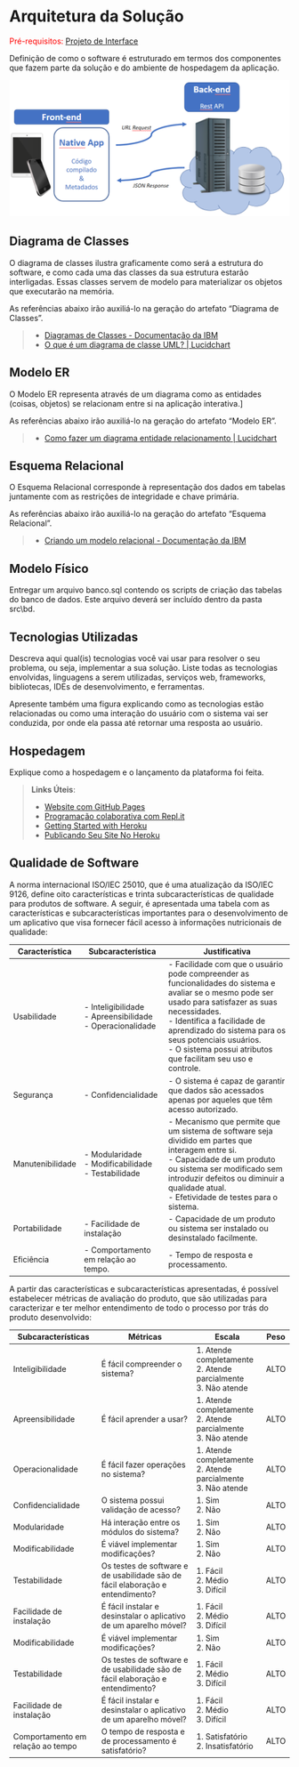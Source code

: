# Arquitetura da Solução

<span style="color:red">Pré-requisitos: <a href="3-Projeto de Interface.md"> Projeto de Interface</a></span>

Definição de como o software é estruturado em termos dos componentes que fazem parte da solução e do ambiente de hospedagem da aplicação.

![Arquitetura da Solução](img/02-mob-arch.png)

## Diagrama de Classes

O diagrama de classes ilustra graficamente como será a estrutura do software, e como cada uma das classes da sua estrutura estarão interligadas. Essas classes servem de modelo para materializar os objetos que executarão na memória.

As referências abaixo irão auxiliá-lo na geração do artefato “Diagrama de Classes”.

> - [Diagramas de Classes - Documentação da IBM](https://www.ibm.com/docs/pt-br/rational-soft-arch/9.6.1?topic=diagrams-class)
> - [O que é um diagrama de classe UML? | Lucidchart](https://www.lucidchart.com/pages/pt/o-que-e-diagrama-de-classe-uml)

## Modelo ER

O Modelo ER representa através de um diagrama como as entidades (coisas, objetos) se relacionam entre si na aplicação interativa.]

As referências abaixo irão auxiliá-lo na geração do artefato “Modelo ER”.

> - [Como fazer um diagrama entidade relacionamento | Lucidchart](https://www.lucidchart.com/pages/pt/como-fazer-um-diagrama-entidade-relacionamento)

## Esquema Relacional

O Esquema Relacional corresponde à representação dos dados em tabelas juntamente com as restrições de integridade e chave primária.
 
As referências abaixo irão auxiliá-lo na geração do artefato “Esquema Relacional”.

> - [Criando um modelo relacional - Documentação da IBM](https://www.ibm.com/docs/pt-br/cognos-analytics/10.2.2?topic=designer-creating-relational-model)

## Modelo Físico

Entregar um arquivo banco.sql contendo os scripts de criação das tabelas do banco de dados. Este arquivo deverá ser incluído dentro da pasta src\bd.

## Tecnologias Utilizadas

Descreva aqui qual(is) tecnologias você vai usar para resolver o seu problema, ou seja, implementar a sua solução. Liste todas as tecnologias envolvidas, linguagens a serem utilizadas, serviços web, frameworks, bibliotecas, IDEs de desenvolvimento, e ferramentas.

Apresente também uma figura explicando como as tecnologias estão relacionadas ou como uma interação do usuário com o sistema vai ser conduzida, por onde ela passa até retornar uma resposta ao usuário.

## Hospedagem

Explique como a hospedagem e o lançamento da plataforma foi feita.

> **Links Úteis**:
>
> - [Website com GitHub Pages](https://pages.github.com/)
> - [Programação colaborativa com Repl.it](https://repl.it/)
> - [Getting Started with Heroku](https://devcenter.heroku.com/start)
> - [Publicando Seu Site No Heroku](http://pythonclub.com.br/publicando-seu-hello-world-no-heroku.html)

## Qualidade de Software

A norma internacional ISO/IEC 25010, que é uma atualização da ISO/IEC 9126, define oito características e trinta subcaracterísticas de qualidade para produtos de software. A seguir, é apresentada uma tabela com as características e subcaracterísticas importantes para o desenvolvimento de um aplicativo que visa fornecer fácil acesso à informações nutricionais de qualidade:

| Característica | Subcaracterística | Justificativa |
|----------------|-------------------|---------------|
| Usabilidade    | - Inteligibilidade<br> - Apreensibilidade <br> - Operacionalidade | - Facilidade com que o usuário pode compreender as funcionalidades  do sistema e avaliar se o mesmo pode ser usado para satisfazer as suas necessidades. <br> - Identifica a facilidade de aprendizado do sistema para os seus potenciais usuários. <br> - O sistema possui atributos que facilitam seu uso e controle.<br>|
| Segurança | - Confidencialidade | - O sistema é capaz de garantir que dados são acessados apenas por aqueles que têm acesso autorizado. |
| Manutenibilidade | - Modularidade <br> - Modificabilidade<br> - Testabilidade<br>| - Mecanismo que permite que um sistema de software seja dividido em partes que interagem entre si.<br> - Capacidade de um produto ou sistema ser modificado sem introduzir defeitos ou diminuir a qualidade atual.<br> - Efetividade de testes para o sistema.|
| Portabilidade | - Facilidade de instalação | - Capacidade de um produto ou sistema ser instalado ou desinstalado facilmente.|
| Eficiência |- Comportamento em relação ao tempo. | - Tempo de resposta e processamento. |

A partir das características e subcaracterísticas apresentadas, é possível estabelecer métricas de avaliação do produto, que são utilizadas para caracterizar e ter melhor entendimento de todo o processo por trás do produto desenvolvido:

| Subcaracterísticas | Métricas | Escala | Peso |
|--------------------------|-------------|-----------|--------|
| Inteligibilidade | É fácil compreender o sistema? | 1. Atende completamente <br> 2. Atende parcialmente <br> 3. Não atende |ALTO|
| Apreensibilidade | É fácil aprender a usar? | 1. Atende completamente <br> 2. Atende parcialmente <br> 3. Não atende |ALTO|
| Operacionalidade | É fácil fazer operações no sistema? | 1. Atende completamente <br> 2. Atende parcialmente <br> 3. Não atende |ALTO|
| Confidencialidade | O sistema possui validação de acesso? | 1. Sim<br> 2. Não | ALTO |
| Modularidade | Há interação entre os módulos do sistema? | 1. Sim <br> 2. Não |ALTO|
| Modificabilidade | É viável implementar modificações? | 1. Sim <br> 2. Não |ALTO|
| Testabilidade | Os testes de software e de usabilidade são de fácil elaboração e entendimento? | 1. Fácil<br> 2. Médio<br> 3. Difícil<br> |ALTO|
| Facilidade de instalação | É fácil instalar e desinstalar o aplicativo de um aparelho móvel? | 1. Fácil<br> 2. Médio<br> 3. Difícil<br> |ALTO|
| Modificabilidade | É viável implementar modificações? |  1. Sim<br> 2. Não | ALTO |
| Testabilidade | Os testes de software e de usabilidade são de fácil elaboração e entendimento? | 1. Fácil<br> 2. Médio<br> 3. Difícil<br> |ALTO|
| Facilidade de instalação | É fácil instalar e desinstalar o aplicativo de um aparelho móvel? | 1. Fácil<br> 2. Médio<br> 3. Difícil<br> |ALTO|
| Comportamento em relação ao tempo | O tempo de resposta e de processamento é satisfatório?| 1. Satisfatório<br> 2. Insatisfatório | ALTO | 

